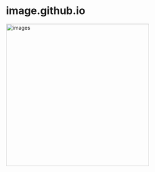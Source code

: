 # image.github.io
<img width="389" alt="images" src="https://github.com/YashBhavanath1820/image.github.io/assets/143583923/dd95ddec-8a03-4697-b2e2-afa8bbcee0ef">

